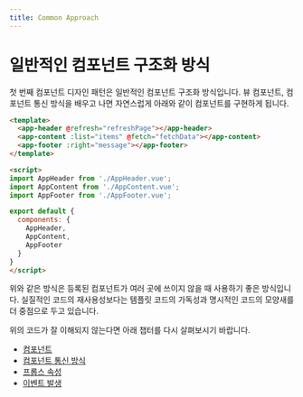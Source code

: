 ```yaml
---
title: Common Approach
---
```


# 일반적인 컴포넌트 구조화 방식

첫 번째 컴포넌트 디자인 패턴은 일반적인 컴포넌트 구조화 방식입니다. 뷰 컴포넌트, 컴포넌트 통신 방식을 배우고 나면 자연스럽게 아래와 같이 컴포넌트를 구현하게 됩니다.

```html
<template>
  <app-header @refresh="refreshPage"></app-header>
  <app-content :list="items" @fetch="fetchData"></app-content>
  <app-footer :right="message"></app-footer>
</template>

<script>
import AppHeader from './AppHeader.vue';
import AppContent from './AppContent.vue';
import AppFooter from './AppFooter.vue';

export default {
  components: {
    AppHeader,
    AppContent,
    AppFooter
  }
}
</script>
```

위와 같은 방식은 등록된 컴포넌트가 여러 곳에 쓰이지 않을 때 사용하기 좋은 방식입니다. 실질적인 코드의 재사용성보다는 템플릿 코드의 가독성과 명시적인 코드의 모양새를 더 중점으로 두고 있습니다.

위의 코드가 잘 이해되지 않는다면 아래 챕터를 다시 살펴보시기 바랍니다.

- [컴포넌트](/vue/components.html)
- [컴포넌트 통신 방식](/vue/components-communication.html)
- [프롭스 속성](/vue/props.html)
- [이벤트 발생](/vue/event-emit.html)